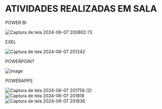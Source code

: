 # ATIVIDADES REALIZADAS EM SALA


POWER BI

![Captura de tela 2024-06-07 200802 (1)](https://github.com/isa20lopes/Apresen/assets/163484630/84cd162a-54cd-4361-a4a8-bd5da03aeee9)



EXEL 

![Captura de tela 2024-06-07 201242](https://github.com/isa20lopes/Apresen/assets/163484630/5a0b5c75-2b86-41e5-8e05-44605c9de502)


POWERPOINT 

![image](https://github.com/isa20lopes/Apresen/assets/163484630/7ab9da8d-f8d4-4bd2-b41b-5810e23ab2ce)


POWERAPPS 

![Captura de tela 2024-06-07 201756 (2)](https://github.com/isa20lopes/Apresen/assets/163484630/a3d8753d-0acc-4d8c-b783-1ee143ef524a)
![Captura de tela 2024-06-07 201818](https://github.com/isa20lopes/Apresen/assets/163484630/853c13f5-f095-47f4-86c0-13290dc5dab8)
![Captura de tela 2024-06-07 201836](https://github.com/isa20lopes/Apresen/assets/163484630/dc29c6f9-b61a-4e71-a3c3-47b4ad8481dd)





